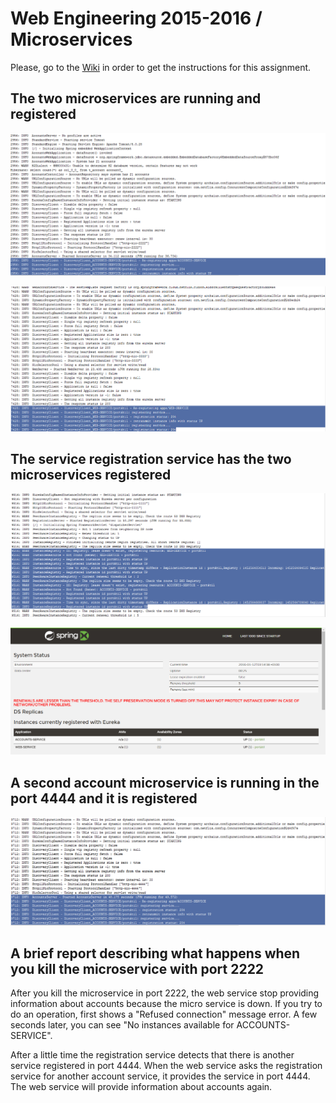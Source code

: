 # Web Engineering 2015-2016 / Microservices
Please, go to the [Wiki](https://github.com/UNIZAR-30246-WebEngineering/Laboratory-6-microservices/wiki) in order to get the instructions for this assignment.

## The two microservices are running and registered
![](https://github.com/oscarmeler/Laboratory-6-microservices/blob/master/screenshots/port_2222.png)

![](https://github.com/oscarmeler/Laboratory-6-microservices/blob/master/screenshots/port_3333.png)

## The service registration service has the two microservices registered
![](https://github.com/oscarmeler/Laboratory-6-microservices/blob/master/screenshots/registration.png)

![](https://github.com/oscarmeler/Laboratory-6-microservices/blob/master/screenshots/dashboard.png)

## A second account microservice is running in the port 4444 and it is registered
![](https://github.com/oscarmeler/Laboratory-6-microservices/blob/master/screenshots/port_4444.png)

## A brief report describing what happens when you kill the microservice with port 2222
After you kill the microservice in port 2222, the web service stop providing information about accounts because the micro service is down. If you try to do an operation, first shows a "Refused connection" message error. A few seconds later, you can see "No instances available for ACCOUNTS-SERVICE". 

After a little time the registration service detects that there is another service registered in port 4444. When the web service asks the registration service for another account service, it provides the service in port 4444. The web service will provide information about accounts again.
